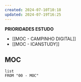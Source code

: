 ```yaml
---
created: 2024-07-10T10:18
updated: 2024-07-19T16:25
---
```


**PRIORIDADES ESTUDO**
- [[MOC - CAMPINHO DIGITAL]]
- [[MOC - ICANSTUDY]]

## MOC
```dataview
list
FROM "00 - MOC"
```
